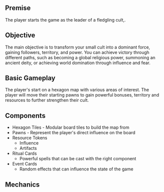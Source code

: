 ## Premise
The player starts the game as the leader of a fledgling cult,.

## Objective
The main objective is to transform your small cult into a dominant force, gaining followers, territory, and power. You can achieve victory through different paths, such as becoming a global religious power, summoning an ancient deity, or achieving world domination through influence and fear.


## Basic Gameplay

The player's start on a hexagon map with various areas of interest. The player will move their starting pawns to gain powerful bonuses, territory and resources to further strengthen their cult.

## Components
- Hexagon Tiles - Modular board tiles to build the map from
- Pawns - Represent the player's direct influence on the board
- Resource Tokens
	- Influence
	- Artifacts
- Ritual Cards
	- Powerful  spells that can be cast with the right component
- Event Cards
	- Random effects that can influence the state of the game
## Mechanics

